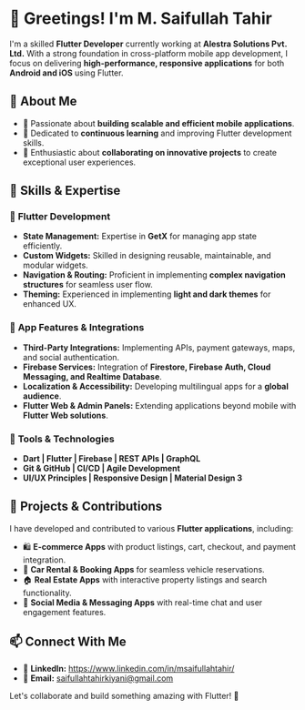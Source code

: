 # 👋 Greetings! I'm M. Saifullah Tahir

I'm a skilled **Flutter Developer** currently working at **Alestra Solutions Pvt. Ltd.** With a strong foundation in cross-platform mobile app development, I focus on delivering **high-performance, responsive applications** for both **Android and iOS** using Flutter.

## 👀 About Me

- 🔹 Passionate about **building scalable and efficient mobile applications**.
- 🔹 Dedicated to **continuous learning** and improving Flutter development skills.
- 🔹 Enthusiastic about **collaborating on innovative projects** to create exceptional user experiences.

## 💼 Skills & Expertise

### 🚀 **Flutter Development**
- **State Management:** Expertise in **GetX** for managing app state efficiently.
- **Custom Widgets:** Skilled in designing reusable, maintainable, and modular widgets.
- **Navigation & Routing:** Proficient in implementing **complex navigation structures** for seamless user flow.
- **Theming:** Experienced in implementing **light and dark themes** for enhanced UX.

### 📲 **App Features & Integrations**
- **Third-Party Integrations:** Implementing APIs, payment gateways, maps, and social authentication.
- **Firebase Services:** Integration of **Firestore, Firebase Auth, Cloud Messaging, and Realtime Database**.
- **Localization & Accessibility:** Developing multilingual apps for a **global audience**.
- **Flutter Web & Admin Panels:** Extending applications beyond mobile with **Flutter Web solutions**.

### 🔧 **Tools & Technologies**
- **Dart | Flutter | Firebase | REST APIs | GraphQL**
- **Git & GitHub | CI/CD | Agile Development**
- **UI/UX Principles | Responsive Design | Material Design 3**

## 📌 Projects & Contributions

I have developed and contributed to various **Flutter applications**, including:
- 🛍️ **E-commerce Apps** with product listings, cart, checkout, and payment integration.
- 🚗 **Car Rental & Booking Apps** for seamless vehicle reservations.
- 🏠 **Real Estate Apps** with interactive property listings and search functionality.
- 📱 **Social Media & Messaging Apps** with real-time chat and user engagement features.

## 📫 Connect With Me

- 🔗 **LinkedIn:** https://www.linkedin.com/in/msaifullahtahir/
- 📧 **Email:** saifullahtahirkiyani@gmail.com

Let's collaborate and build something amazing with Flutter! 🚀

